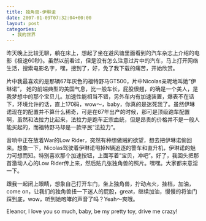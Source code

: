 ```yaml
---
title: 独角兽-伊琳诺
date: 2007-01-09T07:32:04+00:00
layout: post
categories:
  - 我的世界
---
```

昨天晚上比较无聊，躺在床上，想起了坐在避风塘里面看到的汽车杂志上介绍的电影《极速60秒》。虽然以前看过，但是没有怎么注意过片中的汽车，马上打开网络生活，搜索电影名字，嘿，搜到了，好，免了我下载的痛苦，开始欣赏。

片中我最喜欢的是那辆67年灰色的福特野马GT500，片中Nicolas亲昵地叫她&#8221;伊琳诺&#8221;， 她的前端典型的美国气息，比一般车长，屁股很翘，的确是一个美人，是我梦想中的那个宝贝儿。加速性能相当不错，另外车内有加速装置，爆表不在话下，环境允许的话，直上170码，wow～，baby，你真的是迷死我了。虽然伊琳诺现在的配置并不算什么稀奇，可是在67年出产的时候，那可是顶级跑车配置啊，虽然和法拉力比起来，法拉力是跑车正宗血统，但是昂贵的价格并不是一般人能买起的，而福特野马却是一款平民&#8221;法拉力&#8221;。

音响中正在放着War的Low Rider，突然有种想做贼的欲望，想去把伊琳诺偷回来。想象一下，Nicolas驾驶着伊琳诺甩掉N辆追逐的警车和直升机，伊琳诺的魅力可想而知。特别喜欢那个加速按钮，上面写着&#8221;宝贝，冲吧&#8221;。好了，我回头把那首激动人心的Low Rider传上来，然后贴几张独角兽的照片。嘿嘿。大家都来意淫一下。

跟我一起闭上眼睛，想象自己打开车门，坐上独角兽，拧动点火，挂档，加油，come on，让我们的独角兽扭一下迷人的屁股，great，继续加油，慢慢的将油门踩到底，wow，听到她咆哮的声音了吗？Yeah～爽哦。

Eleanor, I love you so much, baby, be my pretty toy, drive me crazy!
